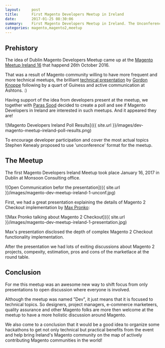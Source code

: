 ```yaml
---
layout:     post
title:      First Magento Developers Meetup in Ireland
date:       2017-01-25 08:30:06
summary:    First Magento Developers Meetup in Ireland. The Unconference. Magento 2 checkout presentation by Max Pronko and lots of round table discussions ...
categories: magento,magento2,meetup
---
```


## Prehistory

The idea of Dublin Magento Developers Meetup came up at the [Magento Meetup Ireland 16](https://www.meetup.com/Magento-Meetup-Ireland/events/234496984/) that happend 26th October 2016.

That was a result of Magento community willing to have more frequent and more technical meetups, the brilliant [technical presentation](https://www.slideshare.net/GordonKnoppe/tips-and-best-practices-for-developing-on-magento-2) by [Gordon Knoppe](https://twitter.com/gordonknoppe) following by a quart of Guiness and active communication at Ashtons. :)

Having support of the idea from developers present at the meetup, we together with [Paras Sood](https://twitter.com/ParasSood29) decided to create a poll and see if Magento Developers in Ireland are interested in such meetups. And it appeared they are!

![Magento Developers Ireland Poll Results]({{ site.url }}/images/dev-magento-meetup-ireland-poll-results.png)

To encourage developer participation and cover the most actual topics Stephen Kenealy proposed to use 'unconference' format for the meetup.

## The Meetup

The first Magento Developers Ireland Meetup took place January 16, 2017 in Dublin at Monsoon Consulting office.

![Open Communication befor the presentation]({{ site.url }}/images/magento-dev-meetup-ireland-1-unconf.jpg)

First, we had a great presentation explaining the details of Magento 2 Checkout implementation by [Max Pronko](https://twitter.com/max_pronko):

![Max Pronko talking about Magento 2 Checkout]({{ site.url }}/images/magento-dev-meetup-ireland-1-presentation.jpg)

Max's presentation disclosed the depth of complex Magento 2 Checkout functionality implementation.

After the presentation we had lots of exiting discussions about Magento 2 projects, compexity, estimation, pros and cons of the marketlace at the round table.

## Conclusion

For me this meetup was an awesome new way to shift focus from only presentations to open discussion where everyone is involved.

Although the meetup was named "Dev", it just means that it is focused to technical topics. So designers, project managers, e-commerce marketeers, quality assurance and other Magento folks are more then welcome at the meetup to have a more holistic discussion around Magento.

We also come to a conclusion that it would be a good idea to organize some hackathons to get not only technical but practical benefits from the event and help bring Ireland's Magento community on the map of actively contributing Magento communities in the world!
